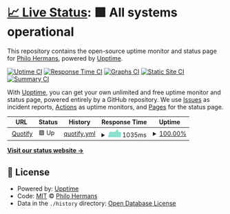 # [📈 Live Status](https://status.codebird.nl): <!--live status--> **🟩 All systems operational**

This repository contains the open-source uptime monitor and status page for [Philo Hermans](https://philohermans.com), powered by [Upptime](https://github.com/upptime/upptime).

[![Uptime CI](https://github.com/PhiloNL/codebird-uptime/workflows/Uptime%20CI/badge.svg)](https://github.com/upptime/upptime/actions?query=workflow%3A%22Uptime+CI%22)
[![Response Time CI](https://github.com/PhiloNL/codebird-uptime/workflows/Response%20Time%20CI/badge.svg)](https://github.com/upptime/upptime/actions?query=workflow%3A%22Response+Time+CI%22)
[![Graphs CI](https://github.com/PhiloNL/codebird-uptime/workflows/Graphs%20CI/badge.svg)](https://github.com/upptime/upptime/actions?query=workflow%3A%22Graphs+CI%22)
[![Static Site CI](https://github.com/PhiloNL/codebird-uptime/workflows/Static%20Site%20CI/badge.svg)](https://github.com/upptime/upptime/actions?query=workflow%3A%22Static+Site+CI%22)
[![Summary CI](https://github.com/PhiloNL/codebird-uptime/workflows/Summary%20CI/badge.svg)](https://github.com/upptime/upptime/actions?query=workflow%3A%22Summary+CI%22)

With [Upptime](https://upptime.js.org), you can get your own unlimited and free uptime monitor and status page, powered entirely by a GitHub repository. We use [Issues](https://github.com/PhiloNL/codebird-uptime/issues) as incident reports, [Actions](https://github.com/PhiloNL/codebird-uptime/actions) as uptime monitors, and [Pages](https://status.codebird.nl) for the status page.

<!--start: status pages-->
<!-- This summary is generated by Upptime (https://github.com/upptime/upptime) -->
<!-- Do not edit this manually, your changes will be overwritten -->
<!-- prettier-ignore -->
| URL | Status | History | Response Time | Uptime |
| --- | ------ | ------- | ------------- | ------ |
| <img alt="" src="https://favicons.githubusercontent.com/quotify.codebird.nl" height="13"> [Quotify](https://quotify.codebird.nl) | 🟩 Up | [quotify.yml](https://github.com/PhiloNL/codebird-uptime/commits/HEAD/history/quotify.yml) | <details><summary><img alt="Response time graph" src="./graphs/quotify/response-time-week.png" height="20"> 1035ms</summary><br><a href="https://status.codebird.nl/history/quotify"><img alt="Response time 1135" src="https://img.shields.io/endpoint?url=https%3A%2F%2Fraw.githubusercontent.com%2FPhiloNL%2Fcodebird-uptime%2FHEAD%2Fapi%2Fquotify%2Fresponse-time.json"></a><br><a href="https://status.codebird.nl/history/quotify"><img alt="24-hour response time 952" src="https://img.shields.io/endpoint?url=https%3A%2F%2Fraw.githubusercontent.com%2FPhiloNL%2Fcodebird-uptime%2FHEAD%2Fapi%2Fquotify%2Fresponse-time-day.json"></a><br><a href="https://status.codebird.nl/history/quotify"><img alt="7-day response time 1035" src="https://img.shields.io/endpoint?url=https%3A%2F%2Fraw.githubusercontent.com%2FPhiloNL%2Fcodebird-uptime%2FHEAD%2Fapi%2Fquotify%2Fresponse-time-week.json"></a><br><a href="https://status.codebird.nl/history/quotify"><img alt="30-day response time 1145" src="https://img.shields.io/endpoint?url=https%3A%2F%2Fraw.githubusercontent.com%2FPhiloNL%2Fcodebird-uptime%2FHEAD%2Fapi%2Fquotify%2Fresponse-time-month.json"></a><br><a href="https://status.codebird.nl/history/quotify"><img alt="1-year response time 1135" src="https://img.shields.io/endpoint?url=https%3A%2F%2Fraw.githubusercontent.com%2FPhiloNL%2Fcodebird-uptime%2FHEAD%2Fapi%2Fquotify%2Fresponse-time-year.json"></a></details> | <details><summary><a href="https://status.codebird.nl/history/quotify">100.00%</a></summary><a href="https://status.codebird.nl/history/quotify"><img alt="All-time uptime 100.00%" src="https://img.shields.io/endpoint?url=https%3A%2F%2Fraw.githubusercontent.com%2FPhiloNL%2Fcodebird-uptime%2FHEAD%2Fapi%2Fquotify%2Fuptime.json"></a><br><a href="https://status.codebird.nl/history/quotify"><img alt="24-hour uptime 100.00%" src="https://img.shields.io/endpoint?url=https%3A%2F%2Fraw.githubusercontent.com%2FPhiloNL%2Fcodebird-uptime%2FHEAD%2Fapi%2Fquotify%2Fuptime-day.json"></a><br><a href="https://status.codebird.nl/history/quotify"><img alt="7-day uptime 100.00%" src="https://img.shields.io/endpoint?url=https%3A%2F%2Fraw.githubusercontent.com%2FPhiloNL%2Fcodebird-uptime%2FHEAD%2Fapi%2Fquotify%2Fuptime-week.json"></a><br><a href="https://status.codebird.nl/history/quotify"><img alt="30-day uptime 100.00%" src="https://img.shields.io/endpoint?url=https%3A%2F%2Fraw.githubusercontent.com%2FPhiloNL%2Fcodebird-uptime%2FHEAD%2Fapi%2Fquotify%2Fuptime-month.json"></a><br><a href="https://status.codebird.nl/history/quotify"><img alt="1-year uptime 100.00%" src="https://img.shields.io/endpoint?url=https%3A%2F%2Fraw.githubusercontent.com%2FPhiloNL%2Fcodebird-uptime%2FHEAD%2Fapi%2Fquotify%2Fuptime-year.json"></a></details>

<!--end: status pages-->

[**Visit our status website →**](https://status.codebird.nl)

## 📄 License

- Powered by: [Upptime](https://github.com/upptime/upptime)
- Code: [MIT](./LICENSE) © [Philo Hermans](https://philohermans.com)
- Data in the `./history` directory: [Open Database License](https://opendatacommons.org/licenses/odbl/1-0/)
